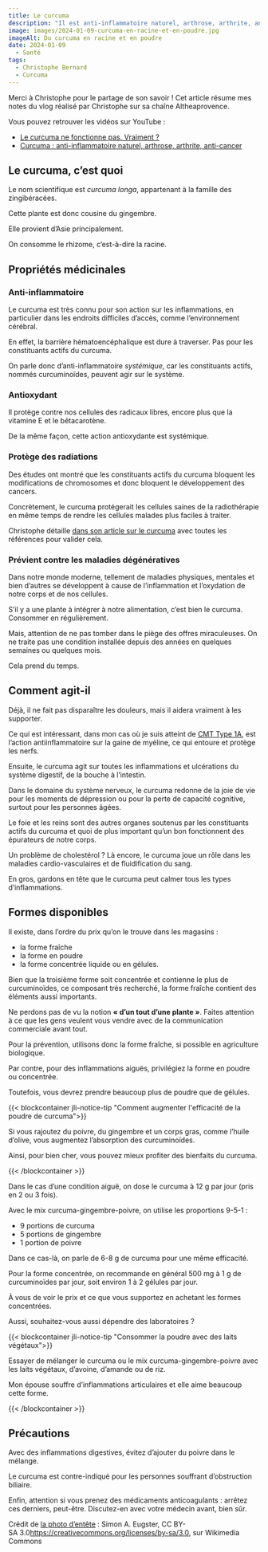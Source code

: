 ```yaml
---
title: Le curcuma
description: "Il est anti-inflammatoire naturel, arthrose, arthrite, anti-cancer. Cette épice est très connue. Nous allons comprendre ce qu’il en retourne dans cette prise de notes."
image: images/2024-01-09-curcuma-en-racine-et-en-poudre.jpg
imageAlt: Du curcuma en racine et en poudre
date: 2024-01-09
  - Santé
tags:
  - Christophe Bernard
  - Curcuma
---
```


Merci à Christophe pour le partage de son savoir !
Cet article résume mes notes du vlog réalisé par Christophe sur sa chaîne Altheaprovence.

<!-- more -->

Vous pouvez retrouver les vidéos sur YouTube :

- [Le curcuma ne fonctionne pas. Vraiment ?](https://www.youtube.com/watch?v=470TPwOrPB8)
- [Curcuma : anti-inflammatoire naturel, arthrose, arthrite, anti-cancer](https://www.youtube.com/watch?v=lYbLzEwR48s)

## Le curcuma, c’est quoi

Le nom scientifique est _curcuma longa_, appartenant à la famille des zingibéracées.

Cette plante est donc cousine du gingembre.

Elle provient d’Asie principalement.

On consomme le rhizome, c’est-à-dire la racine.

## Propriétés médicinales

### Anti-inflammatoire

Le curcuma est très connu pour son action sur les inflammations, en particulier dans les endroits difficiles d’accès, comme l’environnement cérébral.

En effet, la barrière hématoencéphalique est dure à traverser. Pas pour les constituants actifs du curcuma.

On parle donc d’anti-inflammatoire _systémique_, car les constituants actifs, nommés curcuminoïdes, peuvent agir sur le système.

### Antioxydant

Il protège contre nos cellules des radicaux libres, encore plus que la vitamine E et le bêtacarotène.

De la même façon, cette action antioxydante est systémique.

### Protège des radiations

Des études ont montré que les constituants actifs du curcuma bloquent les modifications de chromosomes et donc bloquent le développement des cancers.

Concrètement, le curcuma protégerait les cellules saines de la radiothérapie en même temps de rendre les cellules malades plus faciles à traiter.

Christophe détaille [dans son article sur le curcuma](https://www.altheaprovence.com/curcuma-longa-puissant-anti-inflammatoire-et-antioxydant/) avec toutes les références pour valider cela.

### Prévient contre les maladies dégénératives

Dans notre monde moderne, tellement de maladies physiques, mentales et bien d’autres se développent à cause de l’inflammation et l’oxydation de notre corps et de nos cellules.

S’il y a une plante à intégrer à notre alimentation, c’est bien le curcuma. Consommer en régulièrement.

Mais, attention de ne pas tomber dans le piège des offres miraculeuses. On ne traite pas une condition installée depuis des années en quelques semaines ou quelques mois.

Cela prend du temps.

## Comment agit-il

Déjà, il ne fait pas disparaître les douleurs, mais il aidera vraiment à les supporter.

Ce qui est intéressant, dans mon cas où je suis atteint de [CMT Type 1A](https://www.mda.org/disease/charcot-marie-tooth/types/cmt1), est l’action antiinflammatoire sur la gaine de myéline, ce qui entoure et protège les nerfs.

Ensuite, le curcuma agit sur toutes les inflammations et ulcérations du système digestif, de la bouche à l’intestin.

Dans le domaine du système nerveux, le curcuma redonne de la joie de vie pour les moments de dépression ou pour la perte de capacité cognitive, surtout pour les personnes âgées.

Le foie et les reins sont des autres organes soutenus par les constituants actifs du curcuma et quoi de plus important qu’un bon fonctionnent des épurateurs de notre corps.

Un problème de cholestérol ? Là encore, le curcuma joue un rôle dans les maladies cardio-vasculaires et de fluidification du sang.

En gros, gardons en tête que le curcuma peut calmer tous les types d’inflammations.

## Formes disponibles

Il existe, dans l’ordre du prix qu’on le trouve dans les magasins :

- la forme fraîche
- la forme en poudre
- la forme concentrée liquide ou en gélules.

Bien que la troisième forme soit concentrée et contienne le plus de curcuminoïdes, ce composant très recherché, la forme fraîche contient des éléments aussi importants.

Ne perdons pas de vu la notion **« d’un tout d’une plante »**. Faites attention à ce que les gens veulent vous vendre avec de la communication commerciale avant tout.

Pour la prévention, utilisons donc la forme fraîche, si possible en agriculture biologique.

Par contre, pour des inflammations aiguës, privilégiez la forme en poudre ou concentrée.

Toutefois, vous devrez prendre beaucoup plus de poudre que de gélules.

{{< blockcontainer jli-notice-tip "Comment augmenter l'efficacité de la poudre de curcuma">}}

Si vous rajoutez du poivre, du gingembre et un corps gras, comme l’huile d’olive, vous augmentez l’absorption des curcuminoïdes.

Ainsi, pour bien cher, vous pouvez mieux profiter des bienfaits du curcuma.

{{< /blockcontainer >}}

Dans le cas d’une condition aiguë, on dose le curcuma à 12 g par jour (pris en 2 ou 3 fois).

Avec le mix curcuma-gingembre-poivre, on utilise les proportions 9-5-1 :

- 9 portions de curcuma
- 5 portions de gingembre
- 1 portion de poivre

Dans ce cas-là, on parle de 6-8 g de curcuma pour une même efficacité.

Pour la forme concentrée, on recommande en général 500 mg à 1 g de curcuminoïdes par jour, soit environ 1 à 2 gélules par jour.

À vous de voir le prix et ce que vous supportez en achetant les formes concentrées.

Aussi, souhaitez-vous aussi dépendre des laboratoires ?

{{< blockcontainer jli-notice-tip "Consommer la poudre avec des laits végétaux">}}

Essayer de mélanger le curcuma ou le mix curcuma-gingembre-poivre avec les laits végétaux, d’avoine, d’amande ou de riz.

Mon épouse souffre d’inflammations articulaires et elle aime beaucoup cette forme.

{{< /blockcontainer >}}

## Précautions

Avec des inflammations digestives, évitez d’ajouter du poivre dans le mélange.

Le curcuma est contre-indiqué pour les personnes souffrant d’obstruction biliaire.

Enfin, attention si vous prenez des médicaments anticoagulants : arrêtez ces derniers, peut-être. Discutez-en avec votre médecin avant, bien sûr.

Crédit de [la photo d’entête](https://commons.wikimedia.org/wiki/File:Curcuma_longa_roots.jpg) : Simon A. Eugster, CC BY-SA 3.0<https://creativecommons.org/licenses/by-sa/3.0>, sur Wikimedia Commons
